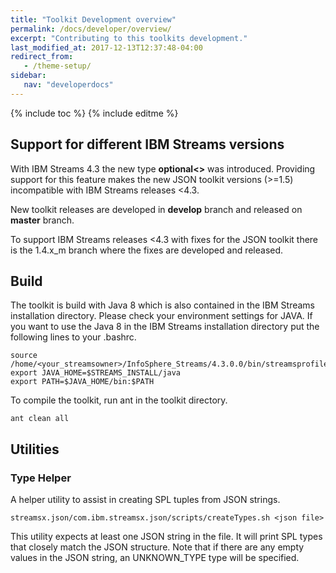 ```yaml
---
title: "Toolkit Development overview"
permalink: /docs/developer/overview/
excerpt: "Contributing to this toolkits development."
last_modified_at: 2017-12-13T12:37:48-04:00
redirect_from:
   - /theme-setup/
sidebar:
   nav: "developerdocs"
---
```

{% include toc %}
{% include editme %}

## Support for different IBM Streams versions

With IBM Streams 4.3 the new type **optional&lt;&gt;** was introduced. Providing support for this feature makes the new JSON toolkit versions (&gt;=1.5) incompatible with IBM Streams releases &lt;4.3.

New toolkit releases are developed in **develop** branch and released on **master** branch.

To support IBM Streams releases &lt;4.3 with fixes for the JSON toolkit there is the 1.4.x_m branch where the fixes are developed and released.


## Build

The toolkit is build with Java 8 which is also contained in the IBM Streams installation directory.
Please check your environment settings for JAVA.
If you want to use the Java 8 in the IBM Streams installation directory put the following lines to your .bashrc.

```
source /home/<your_streamsowner>/InfoSphere_Streams/4.3.0.0/bin/streamsprofile.sh
export JAVA_HOME=$STREAMS_INSTALL/java
export PATH=$JAVA_HOME/bin:$PATH
```

To compile the toolkit, run ant in the toolkit directory.

```ant clean all```

## Utilities
### Type Helper
A helper utility to assist in creating SPL tuples from JSON strings.  

```streamsx.json/com.ibm.streamsx.json/scripts/createTypes.sh <json file>```  

This utility expects at least one JSON string in the file. It will print SPL types that closely match the JSON structure. 
Note that if there are any empty values in the JSON string, an UNKNOWN_TYPE type will be specified.
